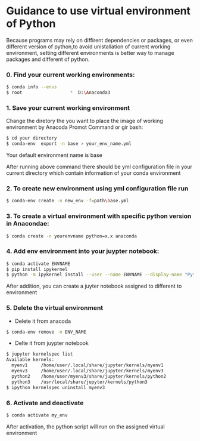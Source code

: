 # Guidance to use virtual environment of Python

Because programs may rely on diffirent dependencies or packages, or even different version of python,to avoid unistallation of  current working environment, setting different environments is better way to manage packages and different of python.

### 0. Find your current working environments:
```sh
$ conda info --envs
$ root                  *  D:\Anaconda3
```



### 1.	Save your current working environment

Change the diretory the you want to place the image of working environment by Anacoda Promot Command or gir bash:

```sh
$ cd your directory
$ conda-env  export -n base > your_env_name.yml
```
Your default environment name is base

After running above command there should be yml configuration file in your current directory which contain information of your conda environment

### 2. To create new environment using yml configuration file run
```sh
$ conda-env create -n new_env -f=path\base.yml 
```

### 3.	To create a virtual environment with specific python version in Anacondae:
```sh
$ conda create -n yourenvname python=x.x anaconda 
```

### 4.	Add env environment into your juypter notebook:
```sh
$ conda activate ENVNAME
$ pip install ipykernel
$ python -m ipykernel install --user --name ENVNAME --display-name "Python (whatever you want to call it)"
```

After addition, you can create a juyter notebook assigned to different to environment 

### 5.	Delete the virtual environment
- Delete it from anacoda
```sh
$ conda-env remove -n ENV_NAME
```

- Delte it from juypter notebook
```sh
$ jupyter kernelspec list
Available kernels:
  myenv1     /home/user/.local/share/jupyter/kernels/myenv1
  myenv3     /home/user/.local/share/jupyter/kernels/myenv3
  python2    /home/user/myenv3/share/jupyter/kernels/python2
  python3    /usr/local/share/jupyter/kernels/python3
$ ipython kernelspec uninstall myenv3
```

### 6. Activate and deactivate
```sh
$ conda activate my_env
```
After activation, the python script will run on the assigned virtual environment
